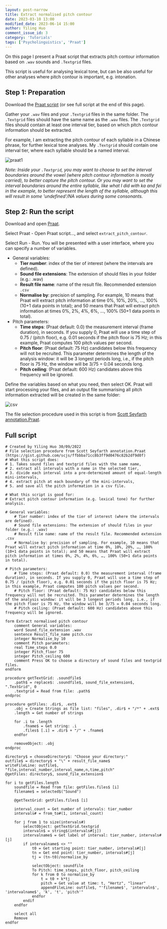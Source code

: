 ```yaml
---
layout: post-narrow
title: Extract normalised pitch contour
date: 2023-03-10 13:00
modified_date: 2023-06-14 15:00
author: Yiling Huo
comment_issue_id: 3
category: 'Tutorials' 
tags: ['Psycholinguistics', 'Praat']
---
```


On this page I present a Praat script that extracts pitch contour information based on `.wav` sounds and `.Textgrid` files. 

<!--excerpt-->

This script is useful for analysing lexical tone, but can be also useful for other analyses where pitch contour is important, e.g. intonation. 

## Step 1: Preparation

Download the <a href="/files/resources/praat/extract_pitch_contour" download>Praat script</a> (or see full script at the end of this page).

Gather your `.wav` files and your `.Textgrid` files in the same folder. The `.Textgrid` files should have the same name as the `.wav` files. The `.Textgrid` files should contain at least one interval tier, based on which pitch contour information should be extracted. 

For example, I am extracting the pitch contour of each syllable in a Chinese phrase, for further lexical tone analyses. My `.Textgrid` should contain one interval tier, where each syllable should be a named interval. 

![praat1](/images/tutorials/pitch/praat1.png)

*Note: Inside your `.Textgrid`, you may want to choose to set the interval boundaries around the vowel (where pitch contour information is mostly carried), to better capture the pitch contour. Or you may want to set the interval boundaries around the entire syllable, like what I did with ka and fei in the example, to better represent the length of the syllable, although this will result in some 'undefined'/NA values during some consonants.*

## Step 2: Run the script

Download and open [Praat](https://www.fon.hum.uva.nl/praat/).

Select Praat - Open Praat script..., and select `extract_pitch_contour`.

Select Run - Run. You will be presented with a user interface, where you can specify a number of variables. 

- General variables:
    - **Tier number**: index of the tier of interest (where the intervals are defined). 
    - **Sound file extensions**: The extension of should files in your folder (e.g.: .wav)
    - **Result file name**: name of the result file. Recommended extension `.csv`
    - **Normalise by**: precision of sampling. For example, 10 means that Praat will extract pitch information at time 0%, 10%, 20%, ..., 100% (10+1 data points in total); and 50 means that Praat will extract pitch information at times 0%, 2%, 4%, 6%, ..., 100% (50+1 data points in total). 
- Pitch parameters:
    - **Time steps**: (Praat default: 0.0) the measurement interval (frame duration), in seconds. If you supply 0, Praat will use a time step of 0.75 / (pitch floor), e.g. 0.01 seconds if the pitch floor is 75 Hz; in this example, Praat computes 100 pitch values per second.
    - **Pitch floor**: (Praat default: 75 Hz) candidates below this frequency will not be recruited. This parameter determines the length of the analysis window: it will be 3 longest periods long, i.e., if the pitch floor is 75 Hz, the window will be 3/75 = 0.04 seconds long.
    - **Pitch ceiling**: (Praat default: 600 Hz) candidates above this frequency will be ignored.

Define the variables based on what you need, then select OK. Praat will start processing your files, and an output file summarising all pitch information extracted will be created in the same folder:

![csv](/images/tutorials/pitch/csv.png)

The file selection procedure used in this script is from [Scott Seyfarth annotation.Praat](https://gist.github.com/scjs/ffbbba71cc8b3ff9d0476c82b2df9d0f). 

## Full script

```
# Created by Yiling Huo 30/09/2022
# File selection procedure from Scott Seyfarth annotation.Praat (https://gist.github.com/scjs/ffbbba71cc8b3ff9d0476c82b2df9d0f)
# What this script does:
# 1. Takes sound files and textgrid files with the same name, 
# 2. extract all intervals with a name in the selected tier,
# 3. divide each interval into a pre-determined amount of equal-length mini-intervals, 
# 4. extract pitch at each boundary of the mini-intervals, 
# 5. and save all the pitch information in a csv file.

# What this script is good for:
# Extract pitch contour information (e.g. lexical tone) for further analysis. 

# General variables:
    # Tier number: index of the tier of interest (where the intervals are defined).
    # Sound file extensions: The extension of should files in your folder (e.g.: .wav)
    # Result file name: name of the result file. Recommended extension .csv
    # Normalise by: precision of sampling. For example, 10 means that Praat will extract pitch information at time 0%, 10%, 20%, …, 100% (10+1 data points in total); and 50 means that Praat will extract pitch information at times 0%, 2%, 4%, 6%, …, 100% (50+1 data points in total).

# Pitch parameters:
    # Time steps: (Praat default: 0.0) the measurement interval (frame duration), in seconds. If you supply 0, Praat will use a time step of 0.75 / (pitch floor), e.g. 0.01 seconds if the pitch floor is 75 Hz; in this example, Praat computes 100 pitch values per second.
    # Pitch floor: (Praat default: 75 Hz) candidates below this frequency will not be recruited. This parameter determines the length of the analysis window: it will be 3 longest periods long, i.e., if the pitch floor is 75 Hz, the window will be 3/75 = 0.04 seconds long.
    # Pitch ceiling: (Praat default: 600 Hz) candidates above this frequency will be ignored.

form Extract normalised pitch contour
    comment General variables:
    word Sound_file_extension .wav
    sentence Result_file_name pitch.csv
    integer Normalise_by 10
    comment Pitch parameters:
    real Time_steps 0.0
    integer Pitch_floor 75
    integer Pitch_ceiling 600
    comment Press OK to choose a directory of sound files and textgrid files.
endform

procedure getTextGrid: .soundfile$
    .path$ = replace$: .soundfile$, sound_file_extension$, ".TextGrid", 0
    .textgrid = Read from file: .path$
endproc

procedure getFiles: .dir$, .ext$
    .obj = Create Strings as file list: "files", .dir$ + "/*" + .ext$
    .length = Get number of strings

    for .i to .length
        .fname$ = Get string: .i
        .files$ [.i] = .dir$ + "/" + .fname$
    endfor

    removeObject: .obj
endproc

directory$ = chooseDirectory$: "Choose your directory:"
outfile$ = directory$ + "\" + result_file_name$
writeFileLine: outfile$, "file,interval_number,interval_name,n,time,pitch"
@getFiles: directory$, sound_file_extension$

for i to getFiles.length
    soundfile = Read from file: getFiles.files$ [i]
    filename$ = selected$("Sound")

    @getTextGrid: getFiles.files$ [i]

    interval_count = Get number of intervals: tier_number
    intervals# = from_to#(1, interval_count)
    
    for j from 1 to size(intervals#)
        selectObject: getTextGrid.textgrid
        intervaln$ = string$(intervals#[j])
        intervalname$ = Get label of interval: tier_number, intervals#[j]
        if intervalname$ <> ""
            t0 = Get starting point: tier_number, intervals#[j]
            tn = Get end point: tier_number, intervals#[j]
            tj = (tn-t0)/normalise_by

            selectObject: soundfile
            To Pitch: time_steps, pitch_floor, pitch_ceiling
            for k from 0 to normalise_by
                t = t0 + k*tj
                pitch = Get value at time: t, "Hertz", "linear"
                appendFileLine: outfile$, "'filename$', 'intervaln$', 'intervalname$', 'k', 't', 'pitch'"
            endfor
        endif
    endfor

    select all
    Remove
endfor
```